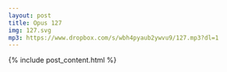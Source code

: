```yaml
---
layout: post
title: Opus 127
img: 127.svg
mp3: https://www.dropbox.com/s/wbh4pyaub2ywvu9/127.mp3?dl=1
---
```


{% include post_content.html %}
